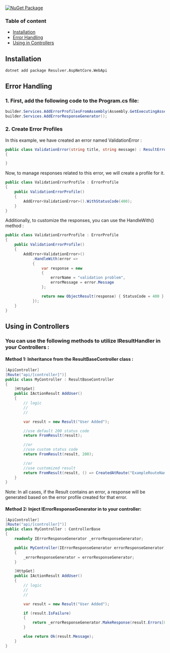 [![NuGet Package](https://img.shields.io/nuget/v/Resulver.AspNetCore.WebApi)](https://www.nuget.org/packages/Resulver.AspNetCore.WebApi/)



### Table of content
- [Installation](#Installation)
- [Error Handling](#Error-Handling)
- [Using in Controllers](#Using-in-Controllers)
## Installation
  ```bash
  dotnet add package Resulver.AspNetCore.WebApi
  ```

## Error Handling

### 1. First, add the following code to the Program.cs file:

```csharp
builder.Services.AddErrorProfilesFromAssembly(Assembly.GetExecutingAssembly());
builder.Services.AddErrorResponseGenerator();
```

### 2. Create Error Profiles
In this example, we have created an error named ValidationError :
```csharp
public class ValidationError(string title, string message) : ResultError(message, title: title)
{

}
```
Now, to manage responses related to this error, we will create a profile for it.

```csharp
public class ValidationErrorProfile : ErrorProfile
{
    public ValidationErrorProfile()
    {
        AddError<ValidationError>().WithStatusCode(400);
    }
}
```
Additionally, to customize the responses, you can use the HandleWith() method :
```csharp
public class ValidationErrorProfile : ErrorProfile
{
    public ValidationErrorProfile()
    {
        AddError<ValidationError>()
            .HandleWith(error =>
            {
                var response = new
                {
                    errorName = "validation problem",
                    errorMessage = error.Message
                };

                return new ObjectResult(response) { StatusCode = 400 };
            });
    }
}
```

## Using in Controllers
### You can use the following methods to utilize IResultHandler in your Controllers :
#### Method 1: Inheritance from the ResultBaseController class : 
```csharp
[ApiController]
[Route("api/[controller]")]
public class MyController : ResultBaseController
{
    [HttpGet]
    public IActionResult AddUser()
    {
        // logic
        //
        //

        var result = new Result("User Added");

        //use default 200 status code
        return FromResult(result);

        //or
        //use custom status code
        return FromResult(result, 200);

        //or
        //use customized result
        return FromResult(result, () => CreatedAtRoute("ExampleRouteName", result.Message));
    }
}
```
Note: In all cases, if the Result contains an error, a response will be generated based on the error profile created for that error.
#### Method 2: Inject IErrorResponseGenerator in to your controller:
```csharp
[ApiController]
[Route("api/[controller]")]
public class MyController : ControllerBase
{
    readonly IErrorResponseGenerator _errorResponseGenerator;

    public MyController(IErrorResponseGenerator errorResponseGenerator)
    {
        _errorResponseGenerator = errorResponseGenerator;
    }

    [HttpGet]
    public IActionResult AddUser()
    {
        // logic
        //
        //

        var result = new Result("User Added");

        if (result.IsFailure)
        {
            return _errorResponseGenerator.MakeResponse(result.Errors[0]);
        }

        else return Ok(result.Message);
    }
}
```

